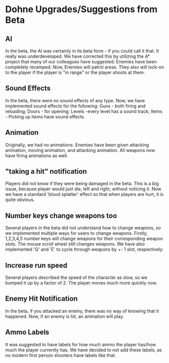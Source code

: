 # Dohne Upgrades/Suggestions from Beta

## AI
In the beta, the AI was certainly in its beta form - if you could call it that. It really was underdeveloped. We have corrected this by utilizing the A* project that many of our colleagues have suggested. Enemies have been completely revamped. Now, Enemies will patrol areas. They also will lock-on to the player if the player is "in range" or the player shoots at them.

## Sound Effects
In the beta, there were no sound effects of any type. Now, we have implemented sound effects for the following: Guns - both firing and reloading; Doors - for opening; Levels -every level has a sound track; Items - Picking up items have sound effects.

## Animation
Originally, we had no animations. Enemies have been given attacking animation, moving animation, and attacking animation. All weapons now have firing animations as well.

## "taking a hit" notification
Players did not know if they were being damaged in the beta. This is a big issue, because player would just die, left and right, without noticing it. Now we have a standard 'blood splatter' effect so that when players are hurt, it is quite obvious.

## Number keys change weapons too
Several players in the beta did not understand how to change weapons, so we implemented multiple ways for users to change weapons. Firstly, 1,2,3,4,5 number keys will change weapons for their corresponding weapon slots. The mouse scroll wheel still changes weapons. We have also implemented 'Q' and 'E' to cycle through weapons by +- 1 slot, respectively.

## Increase run speed
Several players described the speed of the character as slow, so we bumped it up by a factor of 2. The player moves much more quickly now.

## Enemy Hit Notification
In the beta, if you attacked an enemy, there was no way of knowing that it happened. Now, if an enemy is hit, an animation will play.

## Ammo Labels
It  was suggested to have labels for how much ammo the player has/how much the player currently has.
We have decided to not add these labels, as no modern first person shooters have labels like that.
